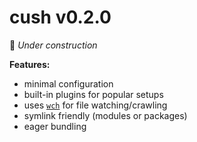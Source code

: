 # cush v0.2.0

🚧 *Under construction*

**Features:**
- minimal configuration
- built-in plugins for popular setups
- uses [`wch`][1] for file watching/crawling
- symlink friendly (modules or packages)
- eager bundling

[1]: https://github.com/aleclarson/wch

